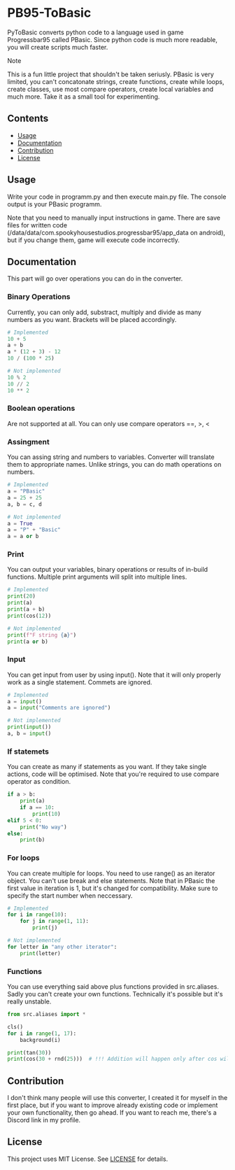 # PB95-ToBasic
PyToBasic converts python code to a language used in game Progressbar95 called PBasic.
Since python code is much more readable, you will create scripts much faster.

> [!NOTE]  
> This is a fun little project that shouldn't be taken seriusly.
> PBasic is very limited, you can't concatonate strings, create functions, create while loops, create classes, 
> use most compare operators, create local variables and much more. Take it as a small tool for experimenting.

## Contents
  - [Usage](#usage)
  - [Documentation](#documentation)
  - [Contribution](#contribution)
  - [License](#license)

## Usage
Write your code in programm.py and then execute main.py file. The console output is your PBasic programm.

Note that you need to manually input instructions in game. There are save files for written code 
(/data/data/com.spookyhousestudios.progressbar95/app_data on android), but if you change them, game will execute code incorrectly.

## Documentation

This part will go over operations you can do in the converter.

### Binary Operations
Currently, you can only add, substract, multiply and divide as many numbers as you want.
Brackets will be placed accordingly.

```python
# Implemented
10 + 5
a + b
a * (12 + 3) - 12
10 / (100 * 25)

# Not implemented
10 % 2
10 // 2
10 ** 2
```

### Boolean operations
Are not supported at all. You can only use compare operators ==, >, <

### Assingment
You can assing string and numbers to variables. Converter will translate them to appropriate names.
Unlike strings, you can do math operations on numbers.

```python
# Implemented
a = "PBasic"
a = 25 + 25
a, b = c, d

# Not implemented
a = True
a = "P" + "Basic"
a = a or b
```

### Print
You can output your variables, binary operations or results of in-build functions. Multiple print arguments will split into multiple lines.

```python
# Implemented
print(20)
print(a)
print(a + b)
print(cos(12))

# Not implemented
print(f"F string {a}")
print(a or b)
```

### Input
You can get input from user by using input(). Note that it will only properly work as a single statement. Commets are ignored.

```python
# Implemented
a = input()
a = input("Comments are ignored")

# Not implemented
print(input())
a, b = input()
```

### If statemets
You can create as many if statements as you want. If they take single actions, code will be optimised. 
Note that you're required to use compare operator as condition.

```python
if a > b:
    print(a)
    if a == 10:
        print(10)
elif 5 < 0:
    print("No way")
else:
    print(b)
```

### For loops
You can create multiple for loops. You need to use range() as an iterator object. You can't use break and else statements.
Note that in PBasic the first value in iteration is 1, but it's changed for compatibility. Make sure to specify the start number when neccessary.

```python
# Implemented
for i in range(10):
    for j in range(1, 11):
        print(j)

# Not implemented
for letter in "any other iterator":
    print(letter)
```

### Functions
You can use everything said above plus functions provided in src.aliases. Sadly you can't create your own functions. 
Technically it's possible but it's really unstable.

```python
from src.aliases import *

cls()
for i in range(1, 17):
    background(i)

print(tan(30))
print(cos(30 + rnd(25)))  # !!! Addition will happen only after cos will work. You can still create code like this
```

## Contribution
I don't think many people will use this converter, I created it for myself in the first place, 
but if you want to improve already existing code or implement your own functionality, then go ahead. If you want to 
reach me, there's a Discord link in my profile.

## License
This project uses MIT License. See [LICENSE](https://github.com/Lemon4ksan/PB95-PyToBasic/blob/master/LICENSE) for details.